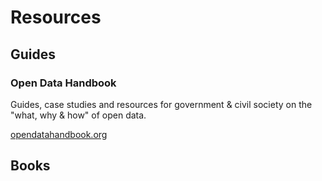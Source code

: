 # Resources

## Guides

### Open Data Handbook

Guides, case studies and resources for government & civil society on the "what, why & how" of open data.

[opendatahandbook.org](http://opendatahandbook.org/)

## Books



